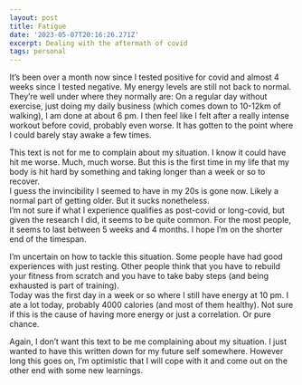 ```yaml
---
layout: post
title: Fatigue
date: '2023-05-07T20:16:26.271Z'
excerpt: Dealing with the aftermath of covid
tags: personal
---
```


It’s been over a month now since I tested positive for covid and almost 4 weeks since I tested negative. My energy levels are still not back to normal. They’re well under where they normally are: On a regular day without exercise, just doing my daily business (which comes down to 10-12km of walking), I am done at about 6 pm. I then feel like I felt after a really intense workout before covid, probably even worse. It has gotten to the point where I could barely stay awake a few times.

This text is not for me to complain about my situation. I know it could have hit me worse. Much, much worse. But this is the first time in my life that my body is hit hard by something and taking longer than a week or so to recover.  
I guess the invincibility I seemed to have in my 20s is gone now. Likely a normal part of getting older. But it sucks nonetheless.  
I’m not sure if what I experience qualifies as post-covid or long-covid, but given the research I did, it seems to be quite common. For the most people, it seems to last between 5 weeks and 4 months. I hope I’m on the shorter end of the timespan. 

I’m uncertain on how to tackle this situation. Some people have had good experiences with just resting. Other people think that you have to rebuild your fitness from scratch and you have to take baby steps (and being exhausted is part of training).  
Today was the first day in a week or so where I still have energy at 10 pm. I ate a lot today, probably 4000 calories (and most of them healthy). Not sure if this is the cause of having more energy or just a correlation. Or pure chance.

Again, I don’t want this text to be me complaining about my situation. I just wanted to have this written down for my future self somewhere. However long this goes on, I’m optimistic that I will cope with it and come out on the other end with some new learnings.
